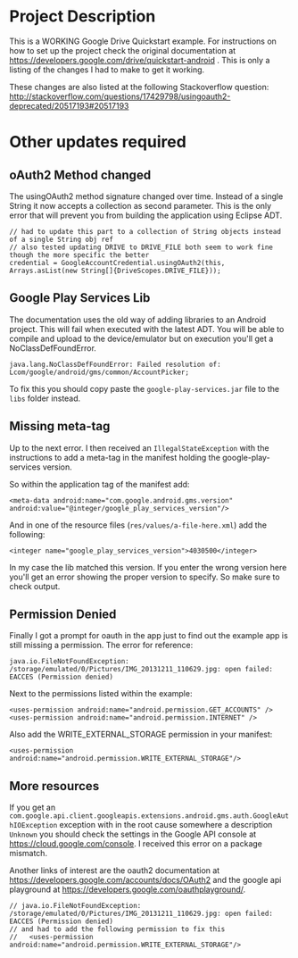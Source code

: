 # Project Description

This is a WORKING Google Drive Quickstart example. For instructions on how to set up the project check the original documentation at https://developers.google.com/drive/quickstart-android . This is only a listing of the changes I had to make to get it working.

These changes are also listed at the following Stackoverflow question: http://stackoverflow.com/questions/17429798/usingoauth2-deprecated/20517193#20517193

# Other updates required

## oAuth2 Method changed

The usingOAuth2 method signature changed over time. Instead of a single String it now accepts a collection as second parameter. This is the only error that will prevent you from building the application using Eclipse ADT.

    // had to update this part to a collection of String objects instead of a single String obj ref
    // also tested updating DRIVE to DRIVE_FILE both seem to work fine though the more specific the better
    credential = GoogleAccountCredential.usingOAuth2(this, Arrays.asList(new String[]{DriveScopes.DRIVE_FILE}));


## Google Play Services Lib

The documentation uses the old way of adding libraries to an Android project. This will fail when executed with the latest ADT. You will be able to compile and upload to the device/emulator but on execution you'll get a NoClassDefFoundError. 

    java.lang.NoClassDefFoundError: Failed resolution of: Lcom/google/android/gms/common/AccountPicker;

To fix this you should copy paste the `google-play-services.jar` file to the `libs` folder instead.

## Missing meta-tag

Up to the next error. I then received an `IllegalStateException` with the instructions to add a meta-tag in the manifest holding the google-play-services version.

So within the application tag of the manifest add:

    <meta-data android:name="com.google.android.gms.version" android:value="@integer/google_play_services_version"/>

And in one of the resource files (`res/values/a-file-here.xml`) add the following:

    <integer name="google_play_services_version">4030500</integer>

In my case the lib matched this version. If you enter the wrong version here you'll get an error showing the proper version to specify. So make sure to check output.

## Permission Denied

Finally I got a prompt for oauth in the app just to find out the example app is still missing a permission. The error for reference:

    java.io.FileNotFoundException: /storage/emulated/0/Pictures/IMG_20131211_110629.jpg: open failed: EACCES (Permission denied)

Next to the permissions listed within the example:

    <uses-permission android:name="android.permission.GET_ACCOUNTS" />
    <uses-permission android:name="android.permission.INTERNET" />

Also add the WRITE_EXTERNAL_STORAGE permission in your manifest:

    <uses-permission android:name="android.permission.WRITE_EXTERNAL_STORAGE"/>

## More resources

If you get an `com.google.api.client.googleapis.extensions.android.gms.auth.GoogleAuthIOException` exception with in the root cause somewhere a description `Unknown` you should check the settings in the Google API console at https://cloud.google.com/console. I received this error on a package mismatch.

Another links of interest are the oauth2 documentation at https://developers.google.com/accounts/docs/OAuth2 and the google api playground at https://developers.google.com/oauthplayground/.
    
    // java.io.FileNotFoundException: /storage/emulated/0/Pictures/IMG_20131211_110629.jpg: open failed: EACCES (Permission denied)
    // and had to add the following permission to fix this
    //   <uses-permission android:name="android.permission.WRITE_EXTERNAL_STORAGE"/>
